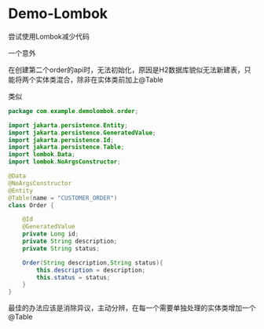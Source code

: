 # Demo-Lombok

尝试使用Lombok减少代码

一个意外

在创建第二个order的api时，无法初始化，原因是H2数据库貌似无法新建表，只能将两个实体类混合，除非在实体类前加上@Table

类似

```java
package com.example.demolombok.order;

import jakarta.persistence.Entity;
import jakarta.persistence.GeneratedValue;
import jakarta.persistence.Id;
import jakarta.persistence.Table;
import lombok.Data;
import lombok.NoArgsConstructor;

@Data
@NoArgsConstructor
@Entity
@Table(name = "CUSTOMER_ORDER")
class Order {

    @Id
    @GeneratedValue
    private Long id;
    private String description;
    private String status;

    Order(String description,String status){
        this.description = description;
        this.status = status;
    }
}
```
最佳的办法应该是消除异议，主动分辨，在每一个需要单独处理的实体类增加一个@Table
